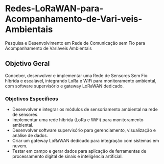 # Redes-LoRaWAN-para-Acompanhamento-de-Vari-veis-Ambientais
Pesquisa e Desenvolvimento em Rede de Comunicação sem Fio para Acompanhamento de Variáveis Ambientais

## Objetivo Geral
Conceber, desenvolver e implementar uma Rede de Sensores Sem Fio híbrida e escalável, integrando LoRa e WiFi para monitoramento ambiental, com software supervisório e gateway LoRaWAN dedicado.

### Objetivos Específicos
- Desenvolver e integrar os módulos de sensoriamento ambiental na rede de sensores.
- Implementar uma rede híbrida (LoRa e WiFi) para monitoramento ambiental.
- Desenvolver software supervisório para gerenciamento, visualização e análise de dados.
- Criar um gateway LoRaWAN dedicado para integração com sistemas em nuvem.
- Testar em campo e gerar dados para aplicação de ferramentas de processamento digital de sinais e inteligência artificial.

